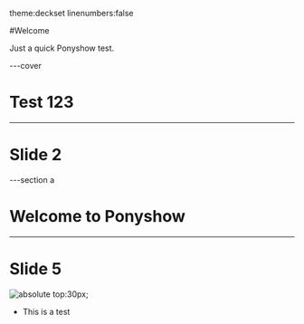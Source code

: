 theme:deckset
linenumbers:false

#Welcome

Just a quick Ponyshow test.

---cover

# Test 123

---

# Slide 2

---section
a
# Welcome to Ponyshow

---

# Slide 5

![absolute top:30px;](http://placehold.it/600x100)

- This is a test
